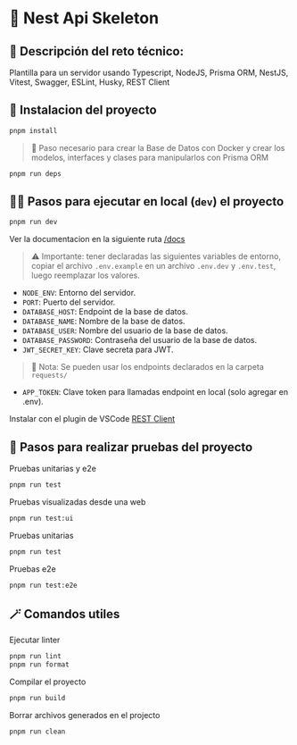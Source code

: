 # 🦴 Nest Api Skeleton

## 📝 Descripción del reto técnico:

Plantilla para un servidor usando Typescript, NodeJS, Prisma ORM, NestJS, Vitest, Swagger, ESLint, Husky, REST Client

## 💫 Instalacion del proyecto

```bash
pnpm install
```

> 🚀 Paso necesario para crear la Base de Datos con Docker y crear los modelos, interfaces y clases para manipularlos con Prisma ORM

```bash
pnpm run deps
```

## 👩‍💻 Pasos para ejecutar en local (`dev`) el proyecto

```bash
pnpm run dev
```

Ver la documentacion en la siguiente ruta [/docs](http://localhost:3000/docs)

> ⚠️ Importante: tener declaradas las siguientes variables de entorno, copiar el archivo `.env.example` en un archivo `.env.dev` y `.env.test`, luego reemplazar los valores.

- `NODE_ENV`: Entorno del servidor.
- `PORT`: Puerto del servidor.
- `DATABASE_HOST`: Endpoint de la base de datos.
- `DATABASE_NAME`: Nombre de la base de datos.
- `DATABASE_USER`: Nombre del usuario de la base de datos.
- `DATABASE_PASSWORD`: Contraseña del usuario de la base de datos.
- `JWT_SECRET_KEY`: Clave secreta para JWT.

> 🧾 Nota: Se pueden usar los endpoints declarados en la carpeta `requests/`

- `APP_TOKEN`: Clave token para llamadas endpoint en local (solo agregar en .env).

Instalar con el plugin de VSCode [REST Client](https://marketplace.visualstudio.com/items?itemName=humao.rest-client)

## 🧪 Pasos para realizar pruebas del proyecto

Pruebas unitarias y e2e

```bash
pnpm run test
```

Pruebas visualizadas desde una web

```bash
pnpm run test:ui
```

Pruebas unitarias

```bash
pnpm run test
```

Pruebas e2e

```bash
pnpm run test:e2e
```

## 🪄 Comandos utiles

Ejecutar linter

```bash
pnpm run lint
pnpm run format
```

Compilar el proyecto

```bash
pnpm run build
```

Borrar archivos generados en el projecto

```bash
pnpm run clean
```
